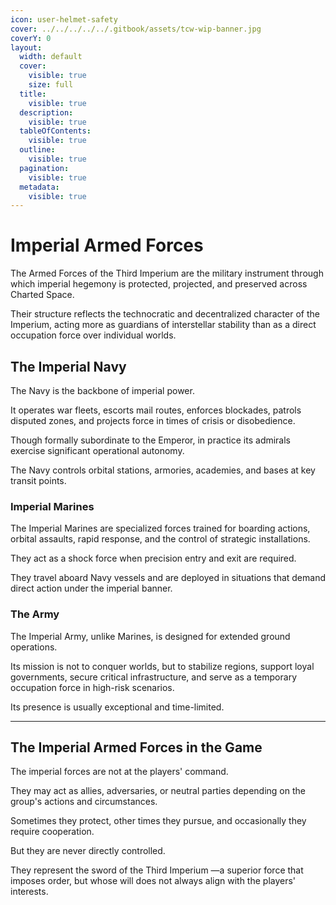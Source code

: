 ```yaml
---
icon: user-helmet-safety
cover: ../../../../../.gitbook/assets/tcw-wip-banner.jpg
coverY: 0
layout:
  width: default
  cover:
    visible: true
    size: full
  title:
    visible: true
  description:
    visible: true
  tableOfContents:
    visible: true
  outline:
    visible: true
  pagination:
    visible: true
  metadata:
    visible: true
---
```


# Imperial Armed Forces

The Armed Forces of the Third Imperium are the military instrument through which imperial hegemony is protected, projected, and preserved across Charted Space.

Their structure reflects the technocratic and decentralized character of the Imperium, acting more as guardians of interstellar stability than as a direct occupation force over individual worlds.

## The Imperial Navy

The Navy is the backbone of imperial power.

It operates war fleets, escorts mail routes, enforces blockades, patrols disputed zones, and projects force in times of crisis or disobedience.

Though formally subordinate to the Emperor, in practice its admirals exercise significant operational autonomy.

The Navy controls orbital stations, armories, academies, and bases at key transit points.

### Imperial Marines

The Imperial Marines are specialized forces trained for boarding actions, orbital assaults, rapid response, and the control of strategic installations.

They act as a shock force when precision entry and exit are required.

They travel aboard Navy vessels and are deployed in situations that demand direct action under the imperial banner.

### The Army

The Imperial Army, unlike Marines, is designed for extended ground operations.

Its mission is not to conquer worlds, but to stabilize regions, support loyal governments, secure critical infrastructure, and serve as a temporary occupation force in high-risk scenarios.

Its presence is usually exceptional and time-limited.

***

## The Imperial Armed Forces in the Game

The imperial forces are not at the players' command.

They may act as allies, adversaries, or neutral parties depending on the group's actions and circumstances.

Sometimes they protect, other times they pursue, and occasionally they require cooperation.

But they are never directly controlled.

They represent the sword of the Third Imperium —a superior force that imposes order, but whose will does not always align with the players' interests.
